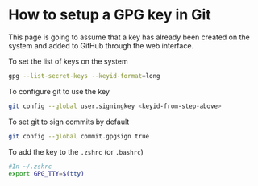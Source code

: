 # How to setup a GPG key in Git

This page is going to assume that a key has already been created on the system and added to GitHub through the web interface.

To set the list of keys on the system

```zsh
gpg --list-secret-keys --keyid-format=long
```

To configure git to use the key

```zsh
git config --global user.signingkey <keyid-from-step-above>
```

To set git to sign commits by default

```zsh
git config --global commit.gpgsign true
```

To add the key to the `.zshrc` (or `.bashrc`)

```zsh
#In ~/.zshrc
export GPG_TTY=$(tty)
```
